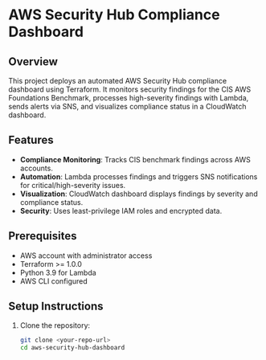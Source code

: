 # AWS Security Hub Compliance Dashboard

## Overview
This project deploys an automated AWS Security Hub compliance dashboard using Terraform. It monitors security findings for the CIS AWS Foundations Benchmark, processes high-severity findings with Lambda, sends alerts via SNS, and visualizes compliance status in a CloudWatch dashboard.

## Features
- **Compliance Monitoring**: Tracks CIS benchmark findings across AWS accounts.
- **Automation**: Lambda processes findings and triggers SNS notifications for critical/high-severity issues.
- **Visualization**: CloudWatch dashboard displays findings by severity and compliance status.
- **Security**: Uses least-privilege IAM roles and encrypted data.

## Prerequisites
- AWS account with administrator access
- Terraform >= 1.0.0
- Python 3.9 for Lambda
- AWS CLI configured

## Setup Instructions
1. Clone the repository:
   ```bash
   git clone <your-repo-url>
   cd aws-security-hub-dashboard